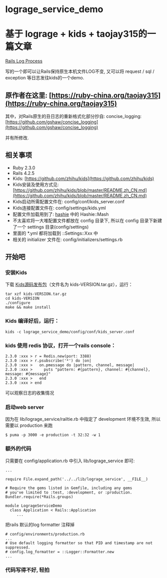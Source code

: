 # lograge_service_demo

# 基于 lograge + kids + taojay315的一篇文章

[Rails Log Process](https://ruby-china.org/topics/27523)

写的一个即可以让Rails保持原生本机文件LOG不变,
又可以将 request / sql / exception 等日志发往kids的一个demo.

## 原作者在这里: [https://ruby-china.org/taojay315](https://ruby-china.org/taojay315)

其中，对Rails原生的丑日志的重新格式化部分抄自:
concise_logging: [https://github.com/gshaw/concise_logging](https://github.com/gshaw/concise_logging)

并有所修改.


## 相关事项

* Ruby 2.3.0
* Rails 4.2.5
* Kids: [https://github.com/zhihu/kids](https://github.com/zhihu/kids)
* Kids安装及使用方式见: [https://github.com/zhihu/kids/blob/master/README.zh_CN.md](https://github.com/zhihu/kids/blob/master/README.zh_CN.md)
* Kids启动所需配置文件在: config/conf/kids_server.conf
* Kids连接配置文件在: config/settings/kids.yml
* 配置文件加载用到了: [hashie](https://github.com/intridea/hashie) 中的 Hashie::Mash
* 不太喜欢将一大堆配置文件都放在 config 目录下, 所以在 config 目录下新建了一个 settings 目录(config/settings)
* 里面的 *.yml 都将加载到 ::Settings::Xxx 中
* 相关的 initializer 文件在: config/initializers/settings.rb


## 开始吧

### 安装Kids

下载 [Kids源码发布包](https://github.com/zhihu/kids/releases)（文件名为 kids-VERSION.tar.gz），运行：
	
	tar xzf kids-VERSION.tar.gz
	cd kids-VERSION
    ./configure
    make && make install

### Kids 编译好后，运行：

	kids -c lograge_service_demo/config/conf/kids_server.conf

### kids 使用 redis 协议，打开一个rails console：

	2.3.0 :xxx > r = Redis.new(port: 3388)
    2.3.0 :xxx > r.psubscribe('*') do |on|
    2.3.0 :xxx >   on.pmessage do |pattern, channel, message|
    2.3.0 :xxx >     puts "pattern: #{pattern}, channel: #{channel}, message: #{message}"
    2.3.0 :xxx >   end
    2.3.0 :xxx > end

可以观察日志的收集情况

### 启动web server

因为在 lib/lograge_service/railtie.rb 中指定了 development 环境不生效, 所以需要以 production 来跑

    $ puma -p 3000 -e production -t 32:32 -w 1

### 额外的代码
只需要在 config/application.rb 中引入 lib/lograge_service 即可:

    ...

    require File.expand_path('../../lib/lograge_service', __FILE__)
    
    # Require the gems listed in Gemfile, including any gems
    # you've limited to :test, :development, or :production.
    Bundler.require(*Rails.groups)
    
    module LogrageServiceDemo
      class Application < Rails::Application
         ...

把rails 默认的log formatter 注释掉

    # config/environments/production.rb
    ...
    # Use default logging formatter so that PID and timestamp are not suppressed.
    # config.log_formatter = ::Logger::Formatter.new
    ...

### 代码写得不好, 轻拍
